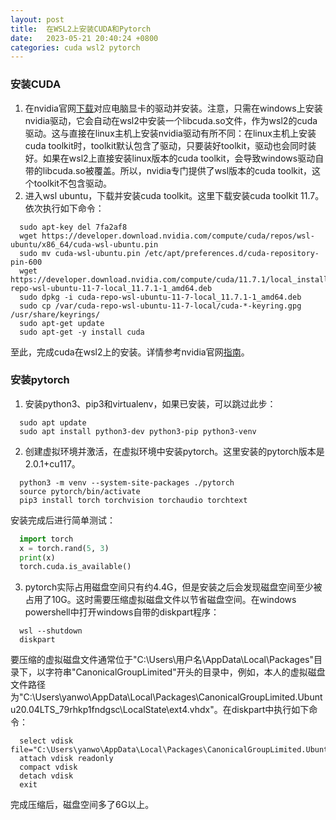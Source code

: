 ```yaml
---
layout: post
title:  在WSL2上安装CUDA和Pytorch
date:   2023-05-21 20:40:24 +0800
categories: cuda wsl2 pytorch
---
```


### 安装CUDA
1. 在nvidia官网[下载](https://www.nvidia.com/Download/index.aspx)对应电脑显卡的驱动并安装。注意，只需在windows上安装nvidia驱动，它会自动在wsl2中安装一个libcuda.so文件，作为wsl2的cuda驱动。这与直接在linux主机上安装nvidia驱动有所不同：在linux主机上安装cuda toolkit时，toolkit默认包含了驱动，只要装好toolkit，驱动也会同时装好。如果在wsl2上直接安装linux版本的cuda toolkit，会导致windows驱动自带的libcuda.so被覆盖。所以，nvidia专门提供了wsl版本的cuda toolkit，这个toolkit不包含驱动。
2. 进入wsl ubuntu，下载并安装cuda toolkit。这里下载安装cuda toolkit 11.7。依次执行如下命令：

```shell
  sudo apt-key del 7fa2af8
  wget https://developer.download.nvidia.com/compute/cuda/repos/wsl-ubuntu/x86_64/cuda-wsl-ubuntu.pin
  sudo mv cuda-wsl-ubuntu.pin /etc/apt/preferences.d/cuda-repository-pin-600
  wget https://developer.download.nvidia.com/compute/cuda/11.7.1/local_installers/cuda-repo-wsl-ubuntu-11-7-local_11.7.1-1_amd64.deb
  sudo dpkg -i cuda-repo-wsl-ubuntu-11-7-local_11.7.1-1_amd64.deb
  sudo cp /var/cuda-repo-wsl-ubuntu-11-7-local/cuda-*-keyring.gpg /usr/share/keyrings/
  sudo apt-get update
  sudo apt-get -y install cuda
```
至此，完成cuda在wsl2上的安装。详情参考nvidia官网[指南](https://docs.nvidia.com/cuda/wsl-user-guide/index.html#getting-started-with-cuda-on-wsl-2)。

### 安装pytorch
1. 安装python3、pip3和virtualenv，如果已安装，可以跳过此步：
```shell
  sudo apt update
  sudo apt install python3-dev python3-pip python3-venv
```
2. 创建虚拟环境并激活，在虚拟环境中安装pytorch。这里安装的pytorch版本是2.0.1+cu117。
```shell
  python3 -m venv --system-site-packages ./pytorch
  source pytorch/bin/activate
  pip3 install torch torchvision torchaudio torchtext
```
安装完成后进行简单测试：
```python
  import torch
  x = torch.rand(5, 3)
  print(x)
  torch.cuda.is_available()
```
3. pytorch实际占用磁盘空间只有约4.4G，但是安装之后会发现磁盘空间至少被占用了10G。这时需要压缩虚拟磁盘文件以节省磁盘空间。在windows powershell中打开windows自带的diskpart程序：
```shell
  wsl --shutdown
  diskpart
```
要压缩的虚拟磁盘文件通常位于"C:\Users\用户名\AppData\Local\Packages"目录下，以字符串"CanonicalGroupLimited"开头的目录中，例如，本人的虚拟磁盘文件路径为"C:\Users\yanwo\AppData\Local\Packages\CanonicalGroupLimited.Ubuntu20.04LTS_79rhkp1fndgsc\LocalState\ext4.vhdx"。在diskpart中执行如下命令：
```shell
  select vdisk file="C:\Users\yanwo\AppData\Local\Packages\CanonicalGroupLimited.Ubuntu20.04LTS_79rhkp1fndgsc\LocalState\ext4.vhdx"
  attach vdisk readonly
  compact vdisk
  detach vdisk
  exit
```
完成压缩后，磁盘空间多了6G以上。

